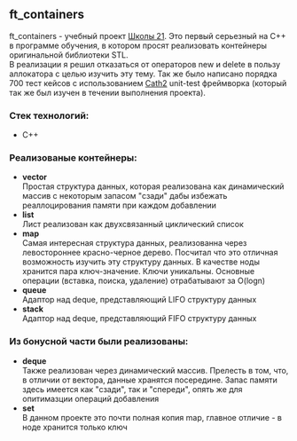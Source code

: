 ## ft_containers

ft_containers - учебный проект [Школы 21](https://21-school.ru/). Это первый серьезный на C++ в программе обучения, в котором просят реализовать контейнеры оригинальной библиотеки STL.<br>
В реализации я решил отказаться от операторов new и delete в пользу аллокатора с целью изучить эту тему. Так же было написано порядка 700 тест кейсов с использованием [Cath2](https://github.com/catchorg/Catch2) unit-test фреймворка (который так же был изучен в течении выполнения проекта).

### Стек технологий:
* C++

### Реализованые контейнеры:
* __vector__<br>
Простая структура данных, которая реализована как динамический массив с некоторым запасом "сзади" дабы избежать реаллоцирования памяти при каждом добавлении
* __list__<br>
Лист реализован как двухсвязанный циклический список
* __map__<br>
Самая интересная структура данных, реализованна через левостороннее красно-черное дерево. Посчитал что это отличная возможность изучить эту структуру данных.
В качестве ноды хранится пара ключ-значение. Ключи уникальны. Основные операции (вставка, поиска, удаление) отрабатывают за O(logn)
* __queue__<br>
Адаптор над deque, представляющий LIFO структуру данных
* __stack__<br>
Адаптор над deque, представляющий FIFO структуру данных

### Из бонусной части были реализованы:
* __deque__<br>
Также реализован через динамический массив. Прелесть в том, что, в отличии от вектора, данные хранятся посередине. Запас памяти здесь имеется как "сзади", так и "спереди",
опять же для опитимазции операций добавления
* __set__<br>
В данном проекте это почти полная копия map, главное отличие - в ноде хранится только ключ
